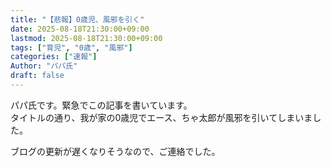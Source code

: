 ```yaml
---
title: "【悲報】0歳児、風邪を引く"
date: 2025-08-18T21:30:00+09:00
lastmod: 2025-08-18T21:30:00+09:00
tags: ["育児", "0歳", "風邪"]
categories: ["速報"]
Author: "パパ氏"
draft: false
---
```


パパ氏です。緊急でこの記事を書いています。  
タイトルの通り、我が家の0歳児でエース、ちゃ太郎が風邪を引いてしまいました。

ブログの更新が遅くなりそうなので、ご連絡でした。
